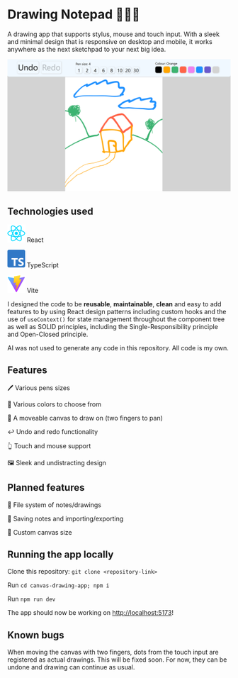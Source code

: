 # Drawing Notepad 📝👨‍🎨

A drawing app that supports stylus, mouse and touch input. With a sleek and minimal design that is responsive on desktop and mobile, it works anywhere as the next sketchpad to your next big idea.

![Drawing Notepad preview - A house on a hill with two hills with trees behind it](/canvas-drawing-app/src/assets/Drawing%20Notepad%20Preview%20Image.png)

## Technologies used

![React logo](/canvas-drawing-app/src/assets/react.svg) React

![TypeScript logo](/canvas-drawing-app/src/assets/Typescript_logo_2020.svg) TypeScript

![Vite logo](/canvas-drawing-app/src/assets/Vitejs-logo.svg) Vite

I designed the code to be **reusable**, **maintainable**, **clean** and easy to add features to by using React design patterns including custom hooks and the use of `useContext()` for state management throughout the component tree as well as SOLID principles, including the Single-Responsibility principle and Open-Closed principle. 

AI was not used to generate any code in this repository. All code is my own.

## Features

🖊️ Various pens sizes

🎨 Various colors to choose from

🤚 A moveable canvas to draw on (two fingers to pan)

↩️ Undo and redo functionality

👆 Touch and mouse support

🖼️ Sleek and undistracting design

## Planned features

📁 File system of notes/drawings

💾 Saving notes and importing/exporting 

📄 Custom canvas size

## Running the app locally

Clone this repository: `git clone <repository-link>`

Run `cd canvas-drawing-app; npm i`

Run `npm run dev`

The app should now be working on [http://localhost:5173](http://localhost:5173)!

## Known bugs

When moving the canvas with two fingers, dots from the touch input are registered as actual drawings. This will be fixed soon. For now, they can be undone and drawing can continue as usual.

